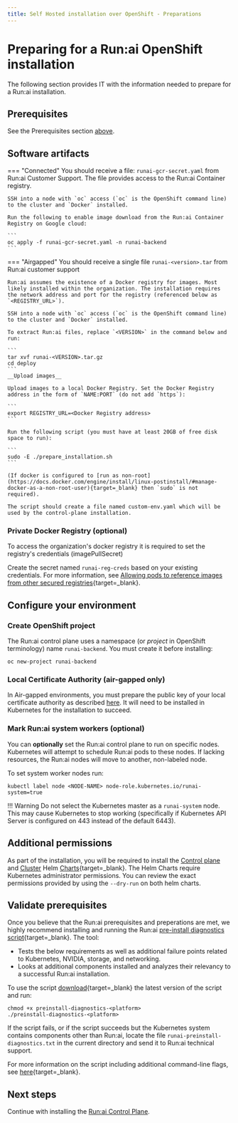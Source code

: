 ```yaml
---
title: Self Hosted installation over OpenShift - Preparations
---
```

# Preparing for a Run:ai OpenShift installation

The following section provides IT with the information needed to prepare for a Run:ai installation. 

## Prerequisites 
See the Prerequisites section [above](prerequisites.md).


## Software artifacts

=== "Connected"
    You should receive a file: `runai-gcr-secret.yaml` from Run:ai Customer Support. The file provides access to the Run:ai Container registry.

    SSH into a node with `oc` access (`oc` is the OpenShift command line) to the cluster and `Docker` installed.

    Run the following to enable image download from the Run:ai Container Registry on Google cloud:

    ```
    oc apply -f runai-gcr-secret.yaml -n runai-backend
    ```

=== "Airgapped" 
    You should receive a single file `runai-<version>.tar` from Run:ai customer support

    Run:ai assumes the existence of a Docker registry for images. Most likely installed within the organization. The installation requires the network address and port for the registry (referenced below as `<REGISTRY_URL>`). 

    SSH into a node with `oc` access (`oc` is the OpenShift command line) to the cluster and `Docker` installed.

    To extract Run:ai files, replace `<VERSION>` in the command below and run: 

    ```
    tar xvf runai-<VERSION>.tar.gz
    cd deploy
    ```
    __Upload images__

    Upload images to a local Docker Registry. Set the Docker Registry address in the form of `NAME:PORT` (do not add `https`):

    ```
    export REGISTRY_URL=<Docker Registry address>
    ```

    Run the following script (you must have at least 20GB of free disk space to run): 

    ```  
    sudo -E ./prepare_installation.sh
    ```

    (If docker is configured to [run as non-root](https://docs.docker.com/engine/install/linux-postinstall/#manage-docker-as-a-non-root-user){target=_blank} then `sudo` is not required).

    The script should create a file named custom-env.yaml which will be used by the control-plane installation.

### Private Docker Registry (optional)

To access the organization's docker registry it is required to set the registry's credentials (imagePullSecret)

Create the secret named `runai-reg-creds` based on your existing credentials. For more information, see [Allowing pods to reference images from other secured registries](https://docs.openshift.com/container-platform/latest/openshift_images/managing_images/using-image-pull-secrets.html#images-allow-pods-to-reference-images-from-secure-registries_using-image-pull-secrets){target=_blank}.

## Configure your environment

### Create OpenShift project

The Run:ai control plane uses a namespace (or _project_ in OpenShift terminology) name `runai-backend`. You must create it before installing:

```
oc new-project runai-backend
```

### Local Certificate Authority (air-gapped only)
In Air-gapped environments, you must prepare the public key of your local certificate authority as described [here](../../config/org-cert.md). It will need to be installed in Kubernetes for the installation to succeed. 


### Mark Run:ai system workers (optional)

You can **optionally** set the Run:ai control plane to run on specific nodes. Kubernetes will attempt to schedule Run:ai pods to these nodes. If lacking resources, the Run:ai nodes will move to another, non-labeled node.  

To set system worker nodes run:

```
kubectl label node <NODE-NAME> node-role.kubernetes.io/runai-system=true
```
 
!!! Warning
    Do not select the Kubernetes master as a `runai-system` node. This may cause Kubernetes to stop working (specifically if Kubernetes API Server is configured on 443 instead of the default 6443).


## Additional permissions

As part of the installation, you will be required to install the [Control plane](backend.md) and [Cluster](cluster.md) Helm [Charts](https://helm.sh/){target=_blank}. The Helm Charts require Kubernetes administrator permissions. You can review the exact permissions provided by using the `--dry-run` on both helm charts. 

## Validate prerequisites

Once you believe that the Run:ai prerequisites and preperations are met, we highly recommend installing and running the Run:ai [pre-install diagnostics script](https://github.com/run-ai/preinstall-diagnostics){target=_blank}. The tool:

* Tests the below requirements as well as additional failure points related to Kubernetes, NVIDIA, storage, and networking.
* Looks at additional components installed and analyzes their relevancy to a successful Run:ai installation. 

To use the script [download](https://github.com/run-ai/preinstall-diagnostics/releases){target=_blank} the latest version of the script and run:

```
chmod +x preinstall-diagnostics-<platform>
./preinstall-diagnostics-<platform> 
```

If the script fails, or if the script succeeds but the Kubernetes system contains components other than Run:ai, locate the file `runai-preinstall-diagnostics.txt` in the current directory and send it to Run:ai technical support. 

For more information on the script including additional command-line flags, see [here](https://github.com/run-ai/preinstall-diagnostics){target=_blank}.

## Next steps

Continue with installing the [Run:ai Control Plane](backend.md).
